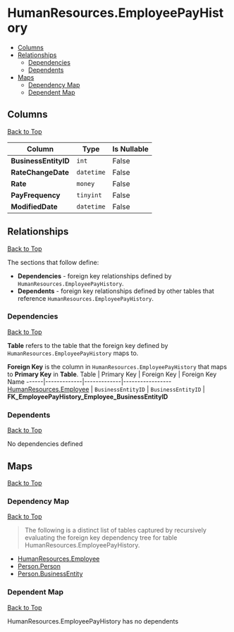# HumanResources.EmployeePayHistory

* [Columns](#columns)
* [Relationships](#relationships)
    * [Dependencies](#dependencies)
    * [Dependents](#dependents)
* [Maps](#maps)
    * [Dependency Map](#dependency-map)
    * [Dependent Map](#dependent-map)

## Columns
[Back to Top](#humanresourcesemployeepayhistory)

Column | Type | Is Nullable
-------|------|------------
**BusinessEntityID** | `int` | False
**RateChangeDate** | `datetime` | False
**Rate** | `money` | False
**PayFrequency** | `tinyint` | False
**ModifiedDate** | `datetime` | False

## Relationships
[Back to Top](#humanresourcesemployeepayhistory)


The sections that follow define:
* **Dependencies** - foreign key relationships defined by `HumanResources.EmployeePayHistory`.
* **Dependents** - foreign key relationships defined by other tables that reference `HumanResources.EmployeePayHistory`.

### Dependencies
[Back to Top](#humanresourcesemployeepayhistory)


**Table** refers to the table that the foreign key defined by `HumanResources.EmployeePayHistory` maps to.

**Foreign Key** is the column in `HumanResources.EmployeePayHistory` that maps to **Primary Key** in **Table**.
Table | Primary Key | Foreign Key | Foreign Key Name
------|-------------|-------------|-----------------
[HumanResources.Employee](./Employee.md) | `BusinessEntityID` | `BusinessEntityID` | **FK_EmployeePayHistory_Employee_BusinessEntityID**

### Dependents
[Back to Top](#humanresourcesemployeepayhistory)

No dependencies defined

## Maps
[Back to Top](#humanresourcesemployeepayhistory)

### Dependency Map
[Back to Top](#humanresourcesemployeepayhistory)

> The following is a distinct list of tables captured by recursively evaluating the foreign key dependency tree for table HumanResources.EmployeePayHistory.

* [HumanResources.Employee](./Employee.md)
* [Person.Person](../Person/Person.md)
* [Person.BusinessEntity](./BusinessEntity.md)
### Dependent Map
[Back to Top](#humanresourcesemployeepayhistory)

HumanResources.EmployeePayHistory has no dependents
